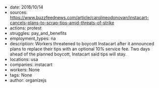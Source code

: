 - date: 2016/10/14
- sources: https://www.buzzfeednews.com/article/carolineodonovan/instacart-cancels-plans-to-scrap-tips-amid-threats-of-strike
- actions: protest
- struggles: pay_and_benefits
- employment_types: na
- description: Workers threatened to boycott Instacart after it announced plans to replace their tips with an optional 10% service fee. Two days ahead of the planned boycott, Instacart said tips will stay.
- locations: usa
- companies: instacart
- workers: None
- tags: None
- author: organizejs
